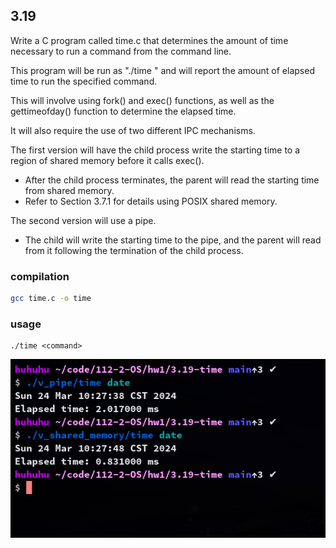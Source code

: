 ## 3.19

Write a C program called time.c that determines the amount of time necessary to run a command from the command line.

This program will be run as "./time <command>" and will report the amount of elapsed time to run the specified command.

This will involve using fork() and exec() functions, as well as the gettimeofday() function to determine the elapsed time.

It will also require the use of two different IPC mechanisms.

The first version will have the child process write the starting time to a region of shared memory before it calls exec().
* After the child process terminates, the parent will read the starting time from shared memory.
* Refer to Section 3.7.1 for details using POSIX shared memory.

The second version will use a pipe.
* The child will write the starting time to the pipe, and the parent will read from it following the termination of the child process.

### compilation
```sh
gcc time.c -o time
```

### usage
```
./time <command>
```

![](./screenshot/screenshot.png)
